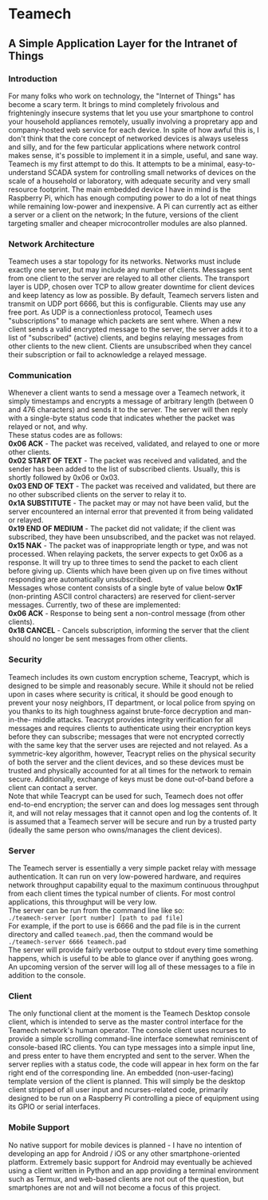 # Teamech
## A Simple Application Layer for the Intranet of Things

### Introduction
For many folks who work on technology, the "Internet of Things" has become a scary term. It 
brings to mind completely frivolous and frighteningly insecure systems that let you use your
smartphone to control your household appliances remotely, usually involving a propretary app
and company-hosted web service for each device. In spite of how awful this is, I don't think
that the core concept of networked devices is always useless and silly, and for the few 
particular applications where network control makes sense, it's possible to implement it in
a simple, useful, and sane way. Teamech is my first attempt to do this. It attempts to be a
minimal, easy-to-understand SCADA system for controlling small networks of devices on the 
scale of a household or laboratory, with adequate security and very small resource footprint.
The main embedded device I have in mind is the Raspberry Pi, which has enough computing power
to do a lot of neat things while remaining low-power and inexpensive. A Pi can currently act
as either a server or a client on the network; In the future, versions of the client targeting 
smaller and cheaper microcontroller modules are also planned.  

### Network Architecture
Teamech uses a star topology for its networks. Networks must include exactly one server, but
may include any number of clients. Messages sent from one client to the server are relayed to
all other clients. The transport layer is UDP, chosen over TCP to allow greater downtime for 
client devices and keep latency as low as possible. By default, Teamech servers listen and 
transmit on UDP port 6666, but this is configurable. Clients may use any free port.
As UDP is a connectionless protocol, Teamech uses "subscriptions" to manage which packets are
sent where. When a new client sends a valid encrypted message to the server, the server adds 
it to a list of "subscribed" (active) clients, and begins relaying messages from other clients 
to the new client. Clients are unsubscribed when they cancel their subscription or fail to 
acknowledge a relayed message.  

### Communication
Whenever a client wants to send a message over a Teamech network, it simply timestamps and 
encrypts a message of arbitrary length (between 0 and 476 characters) and sends it to the
server. The server will then reply with a single-byte status code that indicates whether the
packet was relayed or not, and why.  
These status codes are as follows:  
**0x06 ACK** - The packet was received, validated, and relayed to one or more other clients.  
**0x02 START OF TEXT** - The packet was received and validated, and the sender has been added
to the list of subscribed clients. Usually, this is shortly followed by 0x06 or 0x03.  
**0x03 END OF TEXT** - The packet was received and validated, but there are no other
subscribed clients on the server to relay it to.  
**0x1A SUBSTITUTE** - The packet may or may not have been valid, but the server encountered an
internal error that prevented it from being validated or relayed.  
**0x19 END OF MEDIUM** - The packet did not validate; if the client was subscribed, they have
been unsubscribed, and the packet was not relayed.  
**0x15 NAK** - The packet was of inappropriate length or type, and was not processed.
When relaying packets, the server expects to get 0x06 as a response. It will try up to three
times to send the packet to each client before giving up. Clients which have been given up on
five times without responding are automatically unsubscribed.  
Messages whose content consists of a single byte of value below **0x1F** (non-printing ASCII
control characters) are reserved for client-server messages. Currently, two of these are
implemented:  
**0x06 ACK** - Response to being sent a non-control message (from other clients).   
**0x18 CANCEL** - Cancels subscription, informing the server that the client should no longer
be sent messages from other clients.  

### Security
Teamech includes its own custom encryption scheme, Teacrypt, which is designed to be simple 
and reasonably secure. While it should not be relied upon in cases where security is critical,
it should be good enough to prevent your nosy neighbors, IT department, or local police from
spying on you thanks to its high toughness against brute-force decryption and man-in-the-
middle attacks. Teacrypt provides integrity verification for all messages and requires clients
to authenticate using their encryption keys before they can subscribe; messages that were not
encrypted correctly with the same key that the server uses are rejected and not relayed.
As a symmetric-key algorithm, however, Teacrypt relies on the physical security of both the 
server and the client devices, and so these devices must be trusted and physically accounted 
for at all times for the network to remain secure. Additionally, exchange of keys must be done 
out-of-band before a client can contact a server.  
Note that while Teacrypt can be used for such, Teamech does not offer end-to-end encryption; 
the server can and does log messages sent through it, and will not relay messages that it 
cannot open and log the contents of. It is assumed that a Teamech server will be secure and
run by a trusted party (ideally the same person who owns/manages the client devices).  

### Server
The Teamech server is essentially a very simple packet relay with message authentication. It
can run on very low-powered hardware, and requires network throughput capability equal to the
maximum continuous throughput from each client times the typical number of clients. For most 
control applications, this throughput will be very low.  
The server can be run from the command line like so:  
`./teamech-server [port number] [path to pad file]`  
For example, if the port to use is 6666 and the pad file is in the current directory and called
`teamech.pad`, then the command would be  
`./teamech-server 6666 teamech.pad`  
The server will provide fairly verbose output to stdout every time something happens, which is
useful to be able to glance over if anything goes wrong. An upcoming version of the server will
log all of these messages to a file in addition to the console.    

### Client
The only functional client at the moment is the Teamech Desktop console client, which is
intended to serve as the master control interface for the Teamech network's human operator. The
console client uses ncurses to provide a simple scrolling command-line interface somewhat
reminiscent of console-based IRC clients. You can type messages into a simple input line, and 
press enter to have them encrypted and sent to the server. When the server replies with a status
code, the code will appear in hex form on the far right end of the corresponding line.
An embedded (non-user-facing) template version of the client is planned. This will simply be the
desktop client stripped of all user input and ncurses-related code, primarily designed to be run
on a Raspberry Pi controlling a piece of equipment using its GPIO or serial interfaces.  

### Mobile Support
No native support for mobile devices is planned - I have no intention of developing an app for 
Android / iOS or any other smartphone-oriented platform. Extremely basic support for Android may
eventually be achieved using a client written in Python and an app providing a terminal 
environment such as Termux, and web-based clients are not out of the question, but smartphones
are not and will not become a focus of this project.  
